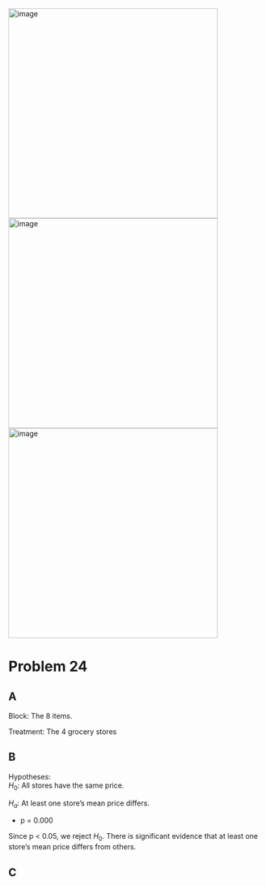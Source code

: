 <img width="414" alt="image" src="https://github.com/user-attachments/assets/fb95cebc-5ab4-481e-92aa-a52197cfc8b1" />
<img width="414" alt="image" src="https://github.com/user-attachments/assets/26cff4f1-4bc4-4b97-bb8a-a6efe5cd70cd" />
<img width="414" alt="image" src="https://github.com/user-attachments/assets/02a7c984-7532-45c0-ad48-de092679c363" />

# Problem 24

## A

Block: The 8 items.

Treatment: The 4 grocery stores

## B

Hypotheses:  
$H_0$: All stores have the same price.

$H_a$: At least one store’s mean price differs.

- p = 0.000

Since p < 0.05\, we reject $H_0$. There is significant evidence that at least one store’s mean price differs from others. 

## C




